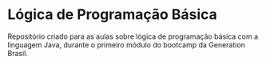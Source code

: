 # Lógica de Programação Básica

Repositório criado para as aulas sobre lógica de programação básica com a linguagem Java, durante o primeiro módulo do bootcamp da Generation Brasil.
